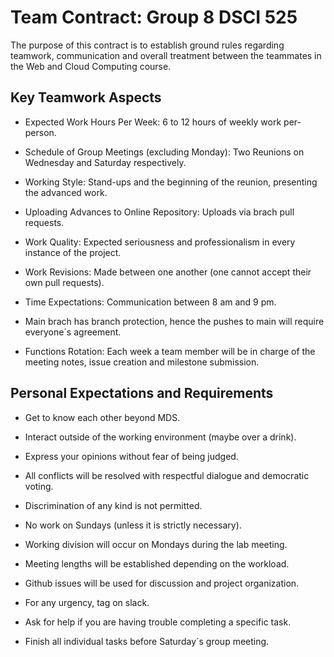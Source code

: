# Team Contract: Group 8 DSCI 525

The purpose of this contract is to establish ground rules regarding teamwork, communication and overall treatment between the teammates in the Web and Cloud Computing course.

## Key Teamwork Aspects


* Expected Work Hours Per Week: 6 to 12 hours of weekly work per-person.

* Schedule of Group Meetings (excluding Monday): Two Reunions on Wednesday and Saturday respectively.

* Working Style:  Stand-ups and the beginning of the reunion, presenting the advanced work.

* Uploading Advances to Online Repository:  Uploads via brach pull requests.

* Work Quality: Expected seriousness and professionalism in every instance of the project.

* Work Revisions: Made between one another (one cannot accept their own pull requests).

* Time Expectations: Communication between 8 am and 9 pm.

* Main brach has branch protection, hence the pushes to main will require everyone´s agreement.

* Functions Rotation: Each week a team member will be in charge of the meeting notes, issue creation and milestone submission.




## Personal Expectations and Requirements

* Get to know each other beyond MDS.

* Interact outside of the working environment (maybe over a drink).

* Express your opinions without fear of being judged.

* All conflicts will be resolved with respectful dialogue and democratic voting.

* Discrimination of any kind is not permitted.

* No work on Sundays (unless it is strictly necessary).

* Working division will occur on Mondays during the lab meeting.

* Meeting lengths will be established depending on the workload.

* Github issues will be used for discussion and project organization.

* For any urgency, tag on slack.

* Ask for help if you are having trouble completing a specific task.

* Finish all individual tasks before Saturday´s group meeting.


